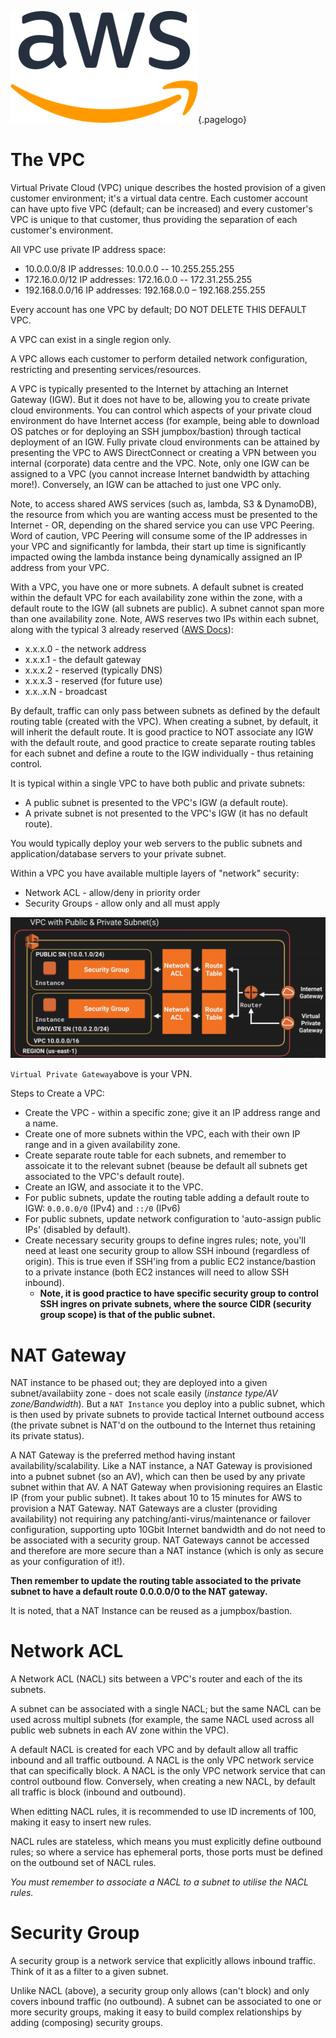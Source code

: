 ![AWS Logo](/uploads/logos/aws-logo.png "AWS Logo"){.pagelogo}
<!-- TITLE: AWS VPC -->
<!-- SUBTITLE: A quick summary on AWS VPC -->

# The VPC
Virtual Private Cloud (VPC) unique describes the hosted provision of a given customer environment; it's a virtual data centre. Each customer account can have upto five VPC (default; can be increased) and every customer's VPC is unique to that customer, thus providing the separation of each customer's environment.

All VPC use private IP address space:
* 10.0.0.0/8 IP addresses: 10.0.0.0 -- 10.255.255.255
* 172.16.0.0/12 IP addresses: 172.16.0.0 -- 172.31.255.255
* 192.168.0.0/16 IP addresses: 192.168.0.0 – 192.168.255.255

Every account has one VPC by default; DO NOT DELETE THIS DEFAULT VPC.

A VPC can exist in a single region only.

A VPC allows each customer to perform detailed network configuration, restricting and presenting services/resources.

A VPC is typically presented to the Internet by attaching an Internet Gateway (IGW). But it does not have to be, allowing you to create private cloud environments. You can control which aspects of your private cloud environment do have Internet access (for example, being able to download OS patches or for deploying an SSH jumpbox/bastion) through tactical deployment of an IGW. Fully private cloud environments can be attained by presenting the VPC to AWS DirectConnect or creating a VPN between you internal (corporate) data centre and the VPC. Note, only one IGW can be assigned to a VPC (you cannot increase Internet bandwidth by attaching more!). Conversely, an IGW can be attached to just one VPC only.

Note, to access shared AWS services (such as, lambda, S3 & DynamoDB), the resource from which you are wanting access must be presented to the Internet - OR, depending on the shared service you can use VPC Peering. Word of caution, VPC Peering will consume some of the IP addresses in your VPC and significantly for lambda, their start up time is significantly impacted owing the lambda instance being dynamically assigned an IP address from your VPC.

With a VPC, you have one or more subnets. A default subnet is created within the default VPC for each availability zone within the zone, with a default route to the IGW (all subnets are public). A subnet cannot span more than one availability zone. Note, AWS reserves two IPs within each subnet, along with the typical 3 already reserved ([AWS Docs](https://docs.aws.amazon.com/vpc/latest/userguide/VPC_Subnets.html)):
* x.x.x.0 - the network address
* x.x.x.1 - the default gateway
* x.x.x.2 - reserved (typically DNS)
* x.x.x.3 - reserved (for future use)
* x.x..x.N - broadcast

By default, traffic can only pass between subnets as defined by the default routing table (created with the VPC). When creating a subnet, by default, it will inherit the default route. It is good practice to NOT associate any IGW with the default route, and good practice to create separate routing tables for each subnet and define a route to the IGW individually - thus retaining control.

It is typical within a single VPC to have both public and private subnets:
* A public subnet is presented to the VPC's IGW (a default route).
* A private subnet is not presented to the VPC's IGW (it has no default route).

You would typically deploy your web servers to the public subnets and application/database servers to your private subnet.

Within a VPC you have available multiple layers of "network" security:
* Network ACL - allow/deny in priority order
* Security Groups - allow only and all must apply


![VPC Topology](/uploads/aws/aws-vpc-topology.png "AWS VPC Topology")

`Virtual Private Gateway`above is your VPN.


Steps to Create a VPC:
* Create the VPC - within a specific zone; give it an IP address range and a name. 
* Create one of more subnets within the VPC, each with their own IP range and in a given availability zone.
* Create separate route table for each subnets, and remember to assoicate it to the relevant subnet (beause be default all subnets get associated to the VPC's default route).
* Create an IGW, and associate it to the VPC.
* For public subnets, update the routing table adding a default route to IGW: `0.0.0.0/0` (IPv4) and `::/0` (IPv6)
* For public subnets, update network configuration to 'auto-assign public IPs' (disabled by default).
* Create necessary security groups to define ingres rules; note, you'll need at least one security group to allow SSH inbound (regardless of origin). This is true even if SSH'ing from a public EC2 instance/bastion to a private instance (both EC2 instances will need to allow SSH inbound).
	* __Note, it is good practice to have specific security group to control SSH ingres on private subnets, where the source CIDR (security group scope) is that of the public subnet.__

# NAT Gateway
NAT instance to be phased out; they are deployed into a given subnet/availabiity zone - does not scale easily (*instance type/AV zone/Bandwidth*). But a `NAT Instance` you deploy into a public subnet, which is then used by private subnets to provide tactical Internet outbound access (the private subnet is NAT'd on the outbound to the Internet thus retaining its private status).

A NAT Gateway is the preferred method having instant availability/scalability. Like a NAT instance, a NAT Gateway is provisioned into a pubnet subnet (so an AV), which can then be used by any private subnet within that AV. A NAT Gateway when provisioning requires an Elastic IP (from your public subnet). It takes about 10 to 15 minutes for AWS to provision a NAT Gateway. NAT Gateways are a cluster (providing availability) not requiring any patching/anti-virus/maintenance or failover configuration, supporting upto 10Gbit Internet bandwidth and do not need to be associated with a security group. NAT Gateways cannot be accessed and therefore are more secure than a NAT instance (which is only as secure as your configuration of it!).

**Then remember to update the routing table associated to the private subnet to have a default route 0.0.0.0/0 to the NAT gateway.**

It is noted, that a NAT Instance can be reused as a jumpbox/bastion.

# Network ACL
A Network ACL (NACL) sits between a VPC's router and each of the its subnets. 

A subnet can be associated with a single NACL; but the same NACL can be used across multipl subnets (for example, the same NACL used across all public web subnets in each AV zone within the VPC).

A default NACL is created for each VPC and by default allow all traffic inbound and all traffic outbound. A NACL is the only VPC network service that can specifically block. A NACL is the only VPC network service that can control outbound flow. Conversely, when creating a new NACL, by default all traffic is block (inbound and outbound).

When editting NACL rules, it is recommended to use ID increments of 100, making it easy to insert new rules.

NACL rules are stateless, which means you must explicitly define outbound rules; so where a service has ephemeral ports, those ports must be defined on the outbound set of NACL rules.

*You must remember to associate a NACL to a subnet to utilise the NACL rules.*

# Security Group
A security group is a network service that explicitly allows inbound traffic. Think of it as a filter to a given subnet.

Unlike NACL (above), a security group only allows (can't block) and only covers inbound traffic (no outbound). A subnet can be associated to one or more security groups, making it easy to build complex relationships by adding (composing) security groups.